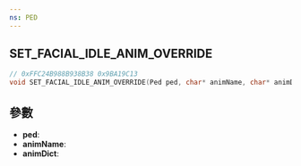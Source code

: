 ```yaml
---
ns: PED
---
```

## SET_FACIAL_IDLE_ANIM_OVERRIDE

```c
// 0xFFC24B988B938B38 0x9BA19C13
void SET_FACIAL_IDLE_ANIM_OVERRIDE(Ped ped, char* animName, char* animDict);
```


## 參數
* **ped**: 
* **animName**: 
* **animDict**: 

